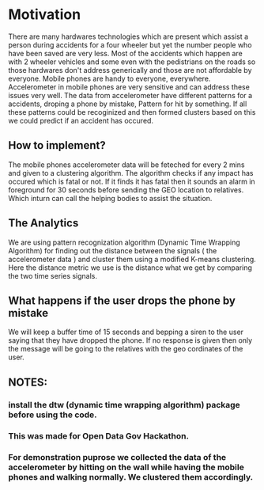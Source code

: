# Motivation

There are many hardwares technologies which are present which assist a person during accidents for a four wheeler but yet the number people who have been saved are very less. Most of the accidents which happen are with 2 wheeler vehicles and some even with the pedistrians on the roads so those hardwares don't address generically and those are not affordable by everyone. Mobile phones are handy to everyone, everywhere. Accelerometer in mobile phones are very sensitive and can address these issues very well. The data from accelerometer have different patterns for a accidents, droping a phone by mistake, Pattern for hit by something. If all these patterns could be recoginized and then formed clusters based on this we could predict if an accident has occured. 

## How to implement?

The mobile phones accelerometer data will be feteched for every 2 mins and given to a clustering algorithm. The algorithm checks if any impact has occured which is fatal or not. If it finds it has fatal then it sounds an alarm in foreground for 30 seconds before sending the GEO location to relatives. Which inturn can call the helping bodies to assist the situation. 

## The Analytics

We are using pattern recognization algorithm (Dynamic Time Wrapping Algorithm) for finding out the distance between the signals ( the accelerometer data ) and cluster them using a modified K-means clustering. Here the distance metric we use is the distance what we get by comparing the two time series signals. 

## What happens if the user drops the phone by mistake

We will keep a buffer time of 15 seconds and bepping a siren to the user saying that they have dropped the phone. If no response is given then only the message will be going to the relatives with the geo cordinates of the user. 

## NOTES: 
### install the dtw (dynamic time wrapping algorithm) package before using the code.
### This was made for Open Data Gov Hackathon. 
### For demonstration puprose we collected the data of the accelerometer by hitting on the wall while having the mobile phones and walking normally. We clustered them accordingly. 

